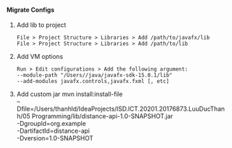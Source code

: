 #### Migrate Configs
1. Add lib to project
    ```
    File > Project Structure > Libraries > Add /path/to/javafx/lib
    File > Project Structure > Libraries > Add /path/to/lib
2. Add VM options 
    ```
    Run > Edit configurations > Add the following argument:
    --module-path "/Users//java/javafx-sdk-15.0.1/lib" 
    --add-modules javafx.controls,javafx.fxml [, etc]

3. Add custom jar
mvn install:install-file \
–Dfile=/Users/thanhld/IdeaProjects/ISD.ICT.20201.20176873.LuuDucThanh/05 Programming/lib/distance-api-1.0-SNAPSHOT.jar \
-DgroupId=org.example \
-DartifactId=distance-api \
-Dversion=1.0-SNAPSHOT
